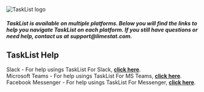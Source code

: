 ![TaskList logo](https://s3.amazonaws.com/tasklistguru/tasklist.png)

<h5>
TaskList is available on multiple platforms. Below you will find the links to help you navigate TaskList on each platform. If you still have questions or need help, contact us at support@limestat.com.
</h5>

## TaskList Help

Slack - For help usings TaskList For Slack, **[click here](https://docs.tasklistforslack.com/)**.<br />
Microsoft Teams - For help usings TaskList For MS Teams, **[click here](https://docs.tasklistforteams.com/)**.<br />
Facebook Messenger - For help usings TaskList For Messenger, **[click here](https://docs.tasklistforfb.com/)**.
